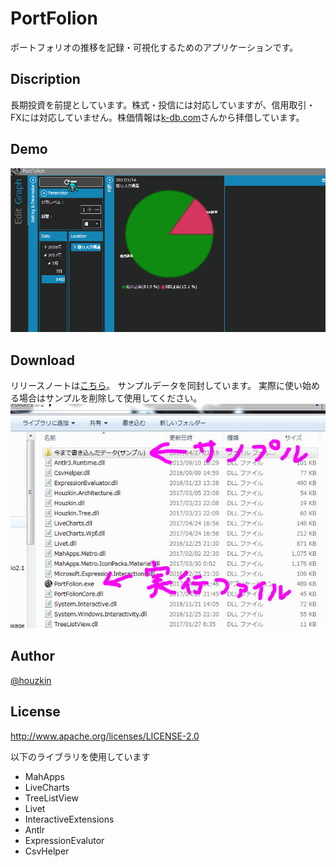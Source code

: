 # PortFolion
ポートフォリオの推移を記録・可視化するためのアプリケーションです。
## Discription
長期投資を前提としています。株式・投信には対応していますが、信用取引・FXには対応していません。株価情報は[k-db.com](http://k-db.com)さんから拝借しています。
## Demo
![Graph](https://github.com/Houzkin/PortFolion/blob/images/demo01.gif)

## Download
リリースノートは[こちら](https://github.com/Houzkin/PortFolion/releases)。 
サンプルデータを同封しています。
実際に使い始める場合はサンプルを削除して使用してください。  
![DownloadDirectory](https://github.com/Houzkin/PortFolion/blob/images/SampleDirectory.JPG)

## Author
[@houzkin](https://twitter.com/houzkin)

## License
http://www.apache.org/licenses/LICENSE-2.0

以下のライブラリを使用しています

* MahApps
* LiveCharts
* TreeListView
* Livet
* InteractiveExtensions
* Antlr
* ExpressionEvalutor
* CsvHelper
